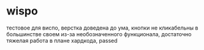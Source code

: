 # wispo
тестовое для виспо, верстка доведена до ума, кнопки не кликабельны в большинстве своем из-за необозначенного функционала, достаточно тяжелая работа в плане хардкода, passed
